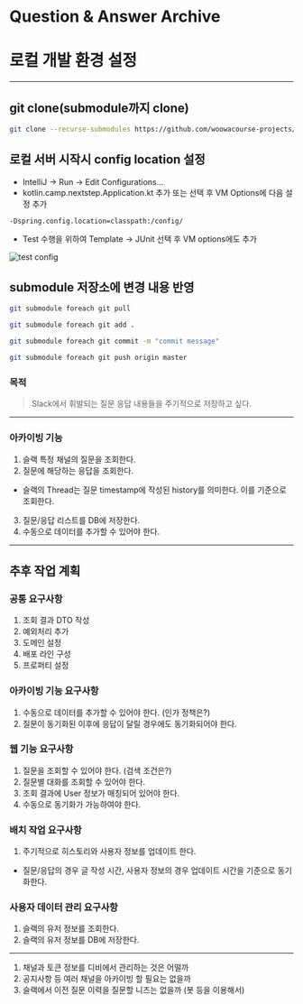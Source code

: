 # Question & Answer Archive

# 로컬 개발 환경 설정

---

## git clone(submodule까지 clone)

```bash
git clone --recurse-submodules https://github.com/woowacourse-projects/nextstep.git
```

## 로컬 서버 시작시 config location 설정

- IntelliJ -> Run -> Edit Configurations...
- kotlin.camp.nextstep.Application.kt 추가 또는 선택 후 VM Options에 다음 설정 추가

```
-Dspring.config.location=classpath:/config/
```

- Test 수행을 위하여 Template -> JUnit 선택 후 VM options에도 추가

![test config](./resources/setting_test_config.png)

## submodule 저장소에 변경 내용 반영

```bash
git submodule foreach git pull

git submodule foreach git add .

git submodule foreach git commit -m "commit message"

git submodule foreach git push origin master
```

### 목적

> Slack에서 휘발되는 질문 응답 내용들을 주기적으로 저장하고 싶다.

---

### 아카이빙 기능

1. 슬랙 특정 채널의 질문을 조회한다.
2. 질문에 해당하는 응답을 조회한다.
 - 슬랙의 Thread는 질문 timestamp에 작성된 history를 의미한다. 이를 기준으로 조회한다. 
3. 질문/응답 리스트를 DB에 저장한다.
4. 수동으로 데이터를 추가할 수 있어야 한다.

---

## 추후 작업 계획

### 공통 요구사항

1. 조회 결과 DTO 작성
2. 예외처리 추가
3. 도메인 설정
4. 배포 라인 구성
5. 프로퍼티 설정

### 아카이빙 기능 요구사항

1. 수동으로 데이터를 추가할 수 있어야 한다. (인가 정책은?)
2. 질문이 동기화된 이후에 응답이 달릴 경우에도 동기화되어야 한다.

### 웹 기능 요구사항

1. 질문을 조회할 수 있어야 한다. (검색 조건은?)
2. 질문별 대화를 조회할 수 있어야 한다.
3. 조회 결과에 User 정보가 매칭되어 있어야 한다.
4. 수동으로 동기화가 가능하여야 한다.

### 배치 작업 요구사항
 
1. 주기적으로 히스토리와 사용자 정보를 업데이트 한다. 
 - 질문/응답의 경우 글 작성 시간, 사용자 정보의 경우 업데이트 시간을 기준으로 동기화한다.

### 사용자 데이터 관리 요구사항

1. 슬랙의 유저 정보를 조회한다.
2. 슬랙의 유저 정보를 DB에 저장한다.

---

1. 채널과 토큰 정보를 디비에서 관리하는 것은 어떨까
2. 공지사항 등 여러 채널을 아카이빙 할 필요는 없을까
3. 슬랙에서 이전 질문 이력을 질문할 니즈는 없을까 (봇 등을 이용해서)
